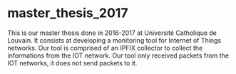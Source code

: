 # master_thesis_2017

This is our master thesis done in 2016-2017 at Université Catholique de Louvain.
It consists at developing a monitoring tool for Internet of Things networks.
Our tool is comprised of an IPFIX collector to collect the informations from the IOT network.
Our tool only received packets from the IOT networks, it does not send packets to it.
